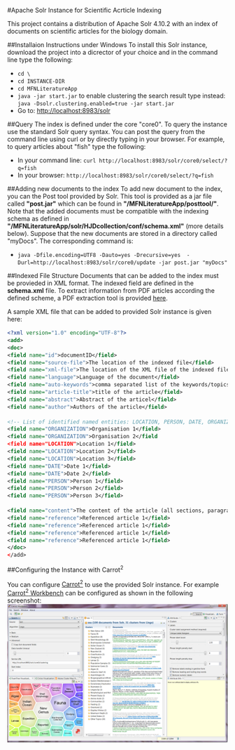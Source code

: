 #Apache Solr Instance for Scientific Acrticle Indexing

This project contains a distribution of Apache Solr 4.10.2 with an index of documents on scientific articles for the biology domain.


##Installaion Instructions under Windows
To install this Solr instance, download the project into a dicrector of your choice and in the command line type the following:
+ `cd \`
+ `cd INSTANCE-DIR`
+ `cd MFNLiteratureApp`
+ `java -jar start.jar` to enable clustering the search result type instead: `java -Dsolr.clustering.enabled=true -jar start.jar`
+ Go to: [http://localhost:8983/solr](http://localhost:8983/solr)

##Query
The index is defined under the core "core0". To query the instance use the standard Solr query syntax. You can post the query from the command line using curl or by directly typing in your browser. For example, to query articles about "fish" type the following:

+ In your command line: `curl http://localhost:8983/solr/core0/select/?q=fish`
+ In your browser: `http://localhost:8983/solr/core0/select/?q=fish`

##Adding new documents to the index
To add new document to the index, you can the Post tool provided by Solr. This tool is provided as a jar file called **"post.jar"** which can be found in **"/MFNLiteratureApp/posttool/"**. Note that the added documents must be compatible with the indexing schema as defined in **"/MFNLiteratureApp/solr/HJDcollection/conf/schema.xml"** (more details below). Suppose that the new documents are stored in a directory called "myDocs". The corresponding command is:

+ `java -Dfile.encoding=UTF8 -Dauto=yes -Drecursive=yes  -Durl=http://localhost:8983/solr/core0/update -jar post.jar "myDocs"`

##Indexed File Structure
Documents that can be added to the index must be provieded in XML format. The indexed field are defined in the **schema.xml** file. To extract information from PDF articles according the defined scheme, a PDF extraction tool is provided  [here](https://github.com/HatemMS2012/PDFExtractionTool).

A sample XML file that can be added to provided Solr instance is given here:

```XML
<?xml version="1.0" encoding="UTF-8"?>
<add>
<doc>
<field name="id">documentID</field>
<field name="source-file">The location of the indexed file</field>
<field name="xml-file">The location of the XML file of the indexed file</field>
<field name="language">Language of the document</field>
<field name="auto-keywords">comma separated list of the keywords/topics corresponding to the indexed article</field>
<field name="article-title">title of the article</field>
<field name="abstract">Abstract of the articel</field>
<field name="author">Authors of the article</field>

<!-- List of identified named entities: LOCATION, PERSON, DATE, ORGANIZATION -->
<field name="ORGANIZATION">Organisation 1</field>
<field name="ORGANIZATION">Organisation 2</field
<field name="LOCATION">Location 1</field>
<field name="LOCATION">Location 2</field>
<field name="LOCATION">Location 3</field>
<field name="DATE">Date 1</field>
<field name="DATE">Date 2</field>
<field name="PERSON">Person 1</field>
<field name="PERSON">Person 2</field>
<field name="PERSON">Person 3</field>

<field name="content">The content of the article (all sections, paragraphs, ... </field>
<field name="reference">Referenced article 1</field>
<field name="reference">Referenced article 1</field>
<field name="reference">Referenced article 1</field>
<field name="reference">Referenced article 1</field>
</doc>
</add>
```

##Configuring the Instance with Carrot<sup>2</sup>

You can configure [Carrot<sup>2</sup>](http://project.carrot2.org) to use the provided Solr instance. For example [Carrot<sup>2</sup> Workbench](http://project.carrot2.org/download.html) can be configured as shown in the following screenshot:
![Configure Carrot<sup>2</sup> Workbench](screenshots/CarrotWorkbenchConfig.png)

